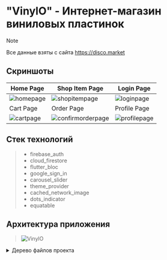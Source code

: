 # **"VinylO" - Интернет-магазин виниловых пластинок**

> [!NOTE]
> Все данные взяты с сайта https://disco.market

## Скриншоты

| Home Page | Shop Item Page | Login Page |
|-----------|----------------|------------|
|![homepage](https://github.com/alekstarat/vinylo/assets/90523142/1616b3dc-0616-4e9e-9081-3b0115168421)| ![shopitempage](https://github.com/alekstarat/vinylo/assets/90523142/d0f50402-3ee8-4a30-ac56-43192162501c) | ![loginpage](https://github.com/alekstarat/vinylo/assets/90523142/3572d823-9935-4f14-ba0d-b9d4cbdcc6c7)
| Cart Page | Order Page | Profile Page |
|![cartpage](https://github.com/alekstarat/vinylo/assets/90523142/f2e5bb56-ad3c-4dca-8c95-63662774aa92)|![confirmorderpage](https://github.com/alekstarat/vinylo/assets/90523142/0bbeb1d2-24f6-4d36-96a8-97b731cb9112) | ![profilepage](https://github.com/alekstarat/vinylo/assets/90523142/e7bbd719-9f14-47b5-a80b-572492aaa6e3)



## Стек технологий
> - firebase_auth
> - cloud_firestore
> - flutter_bloc
> - google_sign_in
> - carousel_slider
> - theme_provider
> - cached_network_image
> - dots_indicator
> - equatable

## Архитектура приложения
> ![VinylO](https://github.com/alekstarat/vinylo/assets/90523142/64fa5f82-41ca-4a30-8665-4fe104c72cac)

<details>
  <summary>Дерево файлов проекта</summary>
  
  ```
  |   app.dart
  |   firebase_options.dart
  |   main.dart
  |   theme.dart
  |
  +---assets
  +---blocs
  |   \---authentication_bloc
  |           authentication_bloc.dart
  |           authentication_event.dart
  |           authentication_state.dart
  |
  +---fonts
  |       UbuntuSans_Condensed-Bold.ttf
  |       UbuntuSans_Condensed-Regular.ttf
  |
  +---models
  |       cart.dart
  |
  \---pages
      +---home_page
      |   |   home_page.dart
      |   |   home_page_content.dart
      |   |
      |   +---blocs
      |   |   \---database_bloc
      |   |           database_bloc.dart
      |   |           database_event.dart
      |   |           database_state.dart
      |   |
      |   +---components
      |   |   |   custom_divider.dart
      |   |   |   custom_drawer.dart
      |   |   |
      |   |   +---carousel_slider
      |   |   |       carousel.dart
      |   |   |
      |   |   +---news_widget
      |   |   |       news_tile.dart
      |   |   |       news_widget.dart
      |   |   |
      |   |   +---popular_items
      |   |   |       popular_items.dart
      |   |   |
      |   |   +---recommended_items
      |   |   |       recommended_items.dart
      |   |   |
      |   |   \---shop_item
      |   |           shop_item.dart
      |   |           shop_item_photo.dart
      |   |
      |   \---pages
      |       +---cart_page
      |       |   |   cart_page.dart
      |       |   |
      |       |   +---blocs
      |       |   |   \---cart_bloc
      |       |   |           cart_bloc.dart
      |       |   |           cart_event.dart
      |       |   |           cart_state.dart
      |       |   |
      |       |   +---components
      |       |   |       cart_items.dart
      |       |   |       cart_payments.dart
      |       |   |
      |       |   \---pages
      |       |       \---order_page
      |       |           |   order_page.dart
      |       |           |
      |       |           +---blocs
      |       |           |   \---order_bloc
      |       |           |           order_bloc.dart
      |       |           |           order_event.dart
      |       |           |           order_state.dart
      |       |           |
      |       |           \---components
      |       |                   order_tile.dart
      |       |
      |       +---profile_page
      |       |   |   profile_page.dart
      |       |   |   profile_page_view.dart
      |       |   |
      |       |   +---components
      |       |   |       custom_tile.dart
      |       |   |
      |       |   \---pages
      |       |       +---history_page
      |       |       |   |   history_page.dart
      |       |       |   |
      |       |       |   \---components
      |       |       |           history_page_view.dart
      |       |       |           history_tile.dart
      |       |       |
      |       |       +---notifications_page
      |       |       \---payments_page
      |       |           |   payments_page.dart
      |       |           |
      |       |           +---blocs
      |       |           |   \---payment_bloc
      |       |           |           payment_bloc.dart
      |       |           |           payment_event.dart
      |       |           |           payment_state.dart
      |       |           |
      |       |           \---components
      |       |                   payments_widget.dart
      |       |
      |       +---recommended_items_page
      |       \---shop_item_page
      |           |   shop_item_page.dart
      |           |
      |           \---components
      |                   rating_stars.dart
      |                   toggle_like.dart
      |
      +---login_page
      |   |   login_page.dart
      |   |
      |   +---blocs
      |   |   \---sign_in_bloc
      |   |           sign_in_bloc.dart
      |   |           sign_in_event.dart
      |   |           sign_in_state.dart
      |   |
      |   +---components
      |   |       login_form.dart
      |   |
      |   +---models
      |   |       button_model.dart
      |   |       textfield_model.dart
      |   |
      |   \---views
      |           button_view.dart
      |           textfield_view.dart
      |
      +---registration_page
      |   |   registration_page.dart
      |   |
      |   +---blocs
      |   |   \---sign_up_bloc
      |   |           sign_up_bloc.dart
      |   |           sign_up_event.dart
      |   |           sign_up_state.dart
      |   |
      |   \---components
      |           registration_form.dart
      |
      \---settings_page
          |   settings_page.dart
          |
          +---bloc
          |   \---settings_bloc
          |           settings_bloc.dart
          |           settings_event.dart
          |           settings_state.dart
          |
          \---components
                  change_theme_option.dart
```
</details>



